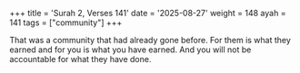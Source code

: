+++
title = 'Surah 2, Verses 141'
date = '2025-08-27'
weight = 148
ayah = 141
tags = ["community"]
+++

That was a community that had already gone before. For them is what they earned and for you is what you have earned. And you will not be accountable for what they have done.